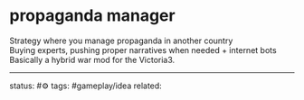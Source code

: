 # propaganda manager

Strategy where you manage propaganda in another country  
Buying experts, pushing proper narratives when needed + internet bots
Basically a hybrid war mod for the Victoria3.


---
status: #⚙️ 
tags: #gameplay/idea
related: 

